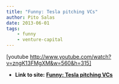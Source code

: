 ```yaml
---
title: "Funny: Tesla pitching VCs"
author: Pito Salas
date: 2013-06-01
tags:
    - funny
    - venture-capital
---
```


[youtube http://www.youtube.com/watch?v=zngK13FMgXM&w=560&h=315]


* **Link to site:** **[Funny: Tesla pitching VCs](None)**

